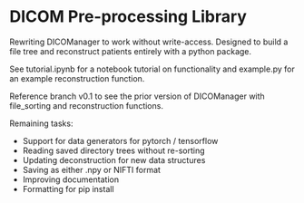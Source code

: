 # DICOM Pre-processing Library

Rewriting DICOManager to work without write-access. Designed to build a file tree and reconstruct patients entirely with a python package.

See tutorial.ipynb for a notebook tutorial on functionality and example.py for an example reconstruction function.

Reference branch v0.1 to see the prior version of DICOManager with file_sorting and reconstruction functions.

Remaining tasks:
* Support for data generators for pytorch / tensorflow
* Reading saved directory trees without re-sorting
* Updating deconstruction for new data structures
* Saving as either .npy or NIFTI format
* Improving documentation
* Formatting for pip install